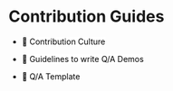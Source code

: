 # Contribution Guides


- <a href="https://github.com/MohamedRadwan-DevOps/devops-step-by-step/blob/main/source/contribution/contribution-culture.md" title="Contribution Culture" style="background-color:#FFFFFF;color:#000000;text-decoration:none">🔎 Contribution Culture</a>

- <a href="https://github.com/MohamedRadwan-DevOps/devops-step-by-step/blob/main/source/contribution/Guidlines-to-write-Q-A-demos.md" title="Guidelines to write Q/A Demos" style="background-color:#FFFFFF;color:#000000;text-decoration:none">🎯 Guidelines to write Q/A Demos </a>

- <a href="https://github.com/MohamedRadwan-DevOps/devops-step-by-step/blob/main/source/contribution/assets/templates" title="Q/A Template" style="background-color:#FFFFFF;color:#000000;text-decoration:none">📑 Q/A Template</a>
